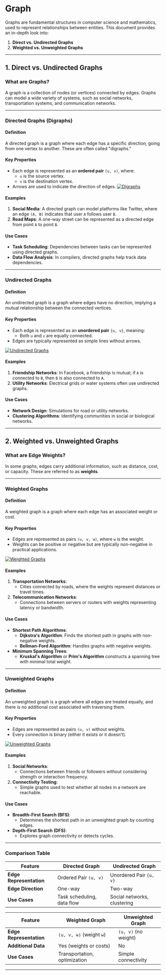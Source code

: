 # Graph 
Graphs are fundamental structures in computer science and mathematics, used to represent relationships between entities. This document provides an in-depth look into:

1. **Direct vs. Undirected Graphs**
2. **Weighted vs. Unweighted Graphs**

---

## 1. Direct vs. Undirected Graphs

### **What are Graphs?**
A graph is a collection of nodes (or vertices) connected by edges. Graphs can model a wide variety of systems, such as social networks, transportation systems, and communication networks.

---

### **Directed Graphs (Digraphs)**

#### **Definition**
A directed graph is a graph where each edge has a specific direction, going from one vertex to another. These are often called "digraphs."

#### **Key Properties**
- Each edge is represented as an **ordered pair** `(u, v)`, where:
  - `u` is the source vertex.
  - `v` is the destination vertex.
- Arrows are used to indicate the direction of edges.
[![Digraphs](images/directed.png)](images/directed.png)

#### **Examples**
1. **Social Media**: A directed graph can model platforms like Twitter, where an edge `(A, B)` indicates that user `A` follows user `B`.
2. **Road Maps**: A one-way street can be represented as a directed edge from point `A` to point `B`.

#### **Use Cases**
- **Task Scheduling**: Dependencies between tasks can be represented using directed graphs.
- **Data Flow Analysis**: In compilers, directed graphs help track data dependencies.

---

### **Undirected Graphs**

#### **Definition**
An undirected graph is a graph where edges have no direction, implying a mutual relationship between the connected vertices.

#### **Key Properties**
- Each edge is represented as an **unordered pair** `{u, v}`, meaning:
  - Both `u` and `v` are equally connected.
- Edges are typically represented as simple lines without arrows.

[![Undirected Graphs](images/undirected.png)](images/undirected.png)

#### **Examples**
1. **Friendship Networks**: In Facebook, a friendship is mutual; if `A` is connected to `B`, then `B` is also connected to `A`.
2. **Utility Networks**: Electrical grids or water systems often use undirected graphs.

#### **Use Cases**
- **Network Design**: Simulations for road or utility networks.
- **Clustering Algorithms**: Identifying communities in social or biological networks.

---

## 2. Weighted vs. Unweighted Graphs

### **What are Edge Weights?**
In some graphs, edges carry additional information, such as distance, cost, or capacity. These are referred to as **weights**.

---

### **Weighted Graphs**

#### **Definition**
A weighted graph is a graph where each edge has an associated weight or cost.

#### **Key Properties**
- Edges are represented as pairs `(u, v, w)`, where `w` is the weight.
- Weights can be positive or negative but are typically non-negative in practical applications.

[![Weighted Graphs](images/weighted.png)](images/weighted.png)

#### **Examples**
1. **Transportation Networks**: 
   - Cities connected by roads, where the weights represent distances or travel times.
2. **Telecommunication Networks**:
   - Connections between servers or routers with weights representing latency or bandwidth.

#### **Use Cases**
- **Shortest Path Algorithms**:
  - **Dijkstra's Algorithm**: Finds the shortest path in graphs with non-negative weights.
  - **Bellman-Ford Algorithm**: Handles graphs with negative weights.
- **Minimum Spanning Trees**:
  - **Kruskal's Algorithm** or **Prim's Algorithm** constructs a spanning tree with minimal total weight.

---

### **Unweighted Graphs**

#### **Definition**
An unweighted graph is a graph where all edges are treated equally, and there is no additional cost associated with traversing them.

#### **Key Properties**
- Edges are represented as pairs `(u, v)` without weights.
- Every connection is binary (either it exists or it doesn’t).

[![Unweighted Graphs](images/unweighted.png)](images/unweighted.png)

#### **Examples**
1. **Social Networks**:
   - Connections between friends or followers without considering strength or interaction frequency.
2. **Connectivity Testing**:
   - Simple graphs used to test whether all nodes in a network are reachable.

#### **Use Cases**
- **Breadth-First Search (BFS)**:
  - Determines the shortest path in an unweighted graph by counting edges.
- **Depth-First Search (DFS)**:
  - Explores graph connectivity or detects cycles.

---

### **Comparison Table**

| Feature               | Directed Graph             | Undirected Graph           |
|-----------------------|---------------------------|---------------------------|
| **Edge Representation** | Ordered Pair `(u, v)`     | Unordered Pair `{u, v}`    |
| **Edge Direction**      | One-way                  | Two-way                   |
| **Use Cases**           | Task scheduling, data flow | Social networks, clustering |

| Feature               | Weighted Graph            | Unweighted Graph          |
|-----------------------|---------------------------|---------------------------|
| **Edge Representation** | `(u, v, w)` (weight `w`)  | `(u, v)` (no weight)       |
| **Additional Data**     | Yes (weights or costs)    | No                        |
| **Use Cases**           | Transportation, optimization | Simple connectivity       |

---

